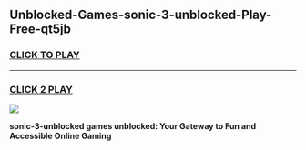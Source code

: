 
## Unblocked-Games-sonic-3-unblocked-Play-Free-qt5jb
<h3>
<a href="https://premium76.site?title=sonic-3-unblocked&ref=23A">CLICK TO PLAY</a></h3>
<hr>

<h3>
<a href="https://premium76.site?title=sonic-3-unblocked&ref=23A">CLICK 2 PLAY</a>
  
</h3>

<a href="https://premium76.site?title=sonic-3-unblocked&ref=23A"><img src="https://clearcache.store/games.png"></a>


**sonic-3-unblocked games unblocked: Your Gateway to Fun and Accessible Online Gaming**
